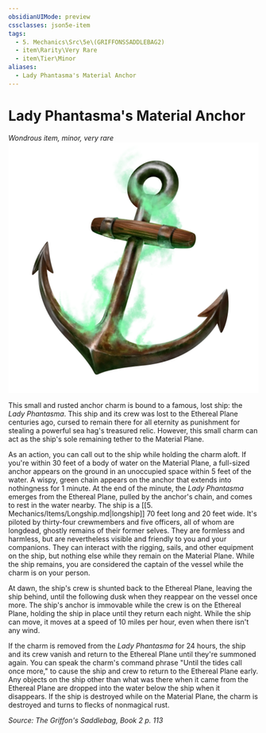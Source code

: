 ```yaml
---
obsidianUIMode: preview
cssclasses: json5e-item
tags:
  - 5. Mechanics\Src\5e\(GRIFFONSSADDLEBAG2)
  - item\Rarity\Very Rare
  - item\Tier\Minor
aliases:
  - Lady Phantasma's Material Anchor
---
```

# Lady Phantasma's Material Anchor
*Wondrous item, minor, very rare*  
![](https://raw.githubusercontent.com/TheGiddyLimit/homebrew-img/main/img/GriffonsSaddlebag2/Items/Lady-Phantasmas-Material-Anchor.webp#right)  


This small and rusted anchor charm is bound to a famous, lost ship: the *Lady Phantasma*. This ship and its crew was lost to the Ethereal Plane centuries ago, cursed to remain there for all eternity as punishment for stealing a powerful sea hag's treasured relic. However, this small charm can act as the ship's sole remaining tether to the Material Plane.

As an action, you can call out to the ship while holding the charm aloft. If you're within 30 feet of a body of water on the Material Plane, a full-sized anchor appears on the ground in an unoccupied space within 5 feet of the water. A wispy, green chain appears on the anchor that extends into nothingness for 1 minute. At the end of the minute, the *Lady Phantasma* emerges from the Ethereal Plane, pulled by the anchor's chain, and comes to rest in the water nearby. The ship is a [[5. Mechanics/Items/Longship.md\|longship]] 70 feet long and 20 feet wide. It's piloted by thirty-four crewmembers and five officers, all of whom are longdead, ghostly remains of their former selves. They are formless and harmless, but are nevertheless visible and friendly to you and your companions. They can interact with the rigging, sails, and other equipment on the ship, but nothing else while they remain on the Material Plane. While the ship remains, you are considered the captain of the vessel while the charm is on your person.

At dawn, the ship's crew is shunted back to the Ethereal Plane, leaving the ship behind, until the following dusk when they reappear on the vessel once more. The ship's anchor is immovable while the crew is on the Ethereal Plane, holding the ship in place until they return each night. While the ship can move, it moves at a speed of 10 miles per hour, even when there isn't any wind.

If the charm is removed from the *Lady Phantasma* for 24 hours, the ship and its crew vanish and return to the Ethereal Plane until they're summoned again. You can speak the charm's command phrase "Until the tides call once more," to cause the ship and crew to return to the Ethereal Plane early. Any objects on the ship other than what was there when it came from the Ethereal Plane are dropped into the water below the ship when it disappears. If the ship is destroyed while on the Material Plane, the charm is destroyed and turns to flecks of nonmagical rust.

*Source: The Griffon's Saddlebag, Book 2 p. 113*

